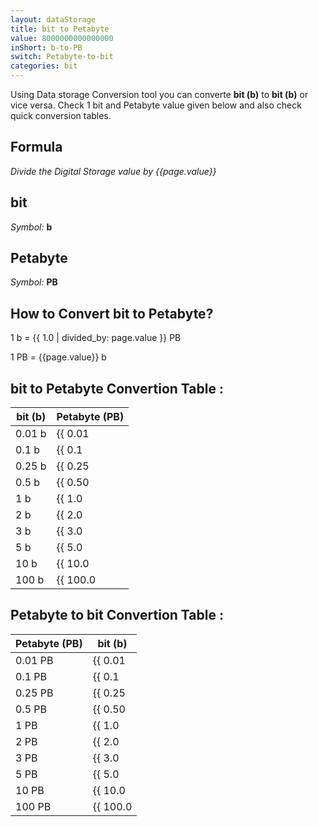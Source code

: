 ```yaml
---
layout: dataStorage
title: bit to Petabyte
value: 8000000000000000
inShort: b-to-PB
switch: Petabyte-to-bit
categories: bit
---
```


Using Data storage Conversion tool you can converte **bit (b)** to **bit (b)** or vice versa. Check 1 bit and Petabyte value given below and also check quick conversion tables.

## Formula
*Divide the Digital Storage value by {{page.value}}*

## bit
*Symbol:* **b**

## Petabyte
*Symbol:* **PB**

## How to Convert bit to Petabyte?

1 b = {{ 1.0 | divided_by: page.value }} PB

1 PB = {{page.value}} b


## bit to Petabyte Convertion Table :

| bit (b) | Petabyte (PB) |
| ---- | ---- |
| 0.01 b | {{ 0.01 | divided_by: page.value | round: 12 }} PB |
| 0.1 b | {{ 0.1 | divided_by: page.value | round: 12 }} PB |
| 0.25 b | {{ 0.25 | divided_by: page.value | round: 12 }} PB |
| 0.5 b | {{ 0.50 | divided_by: page.value | round: 12 }} PB |
| 1 b | {{ 1.0 | divided_by: page.value | round: 12 }} PB |
| 2 b | {{ 2.0 | divided_by: page.value | round: 12 }} PB |
| 3 b | {{ 3.0 | divided_by: page.value | round: 12 }} PB |
| 5 b | {{ 5.0 | divided_by: page.value | round: 12 }} PB |
| 10 b | {{ 10.0 | divided_by: page.value | round: 12 }} PB |
| 100 b | {{ 100.0 | divided_by: page.value | round: 12 }} PB |

## Petabyte to bit Convertion Table :

| Petabyte (PB) | bit (b) |
| ---- | ---- |
| 0.01 PB | {{ 0.01 | times: page.value | round: 12 }} b |
| 0.1 PB | {{ 0.1 | times: page.value | round: 12 }} b |
| 0.25 PB | {{ 0.25 | times: page.value | round: 12 }} b |
| 0.5 PB | {{ 0.50 | times: page.value | round: 12 }} b |
| 1 PB | {{ 1.0 | times: page.value | round: 12 }} b |
| 2 PB | {{ 2.0 | times: page.value | round: 12 }} b |
| 3 PB | {{ 3.0 | times: page.value | round: 12 }} b |
| 5 PB | {{ 5.0 | times: page.value | round: 12 }} b |
| 10 PB | {{ 10.0 | times: page.value | round: 12 }} b |
| 100 PB | {{ 100.0 | times: page.value | round: 12 }} b |


<script>
document.getElementById('selectInput')[0].selected = true
document.getElementById('selectOutput')[20].selected = true
</script>
